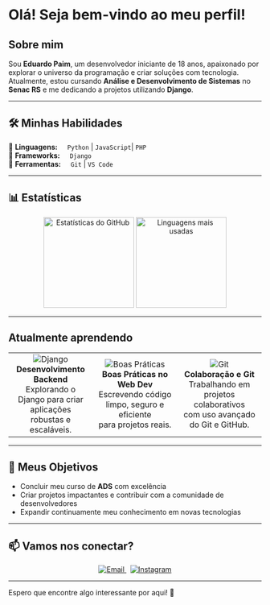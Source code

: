 # Olá! Seja bem-vindo ao meu perfil!

## Sobre mim
Sou **Eduardo Paim**, um desenvolvedor iniciante de 18 anos, apaixonado por explorar o universo da programação e criar soluções com tecnologia.  
Atualmente, estou cursando **Análise e Desenvolvimento de Sistemas** no **Senac RS** e me dedicando a projetos utilizando **Django**.

---

## 🛠️ Minhas Habilidades
🔹 **Linguagens:** &nbsp;&nbsp;&nbsp;&nbsp;`Python` | `JavaScript`| `PHP`  
🔹 **Frameworks:** &nbsp;&nbsp;&nbsp;&nbsp;`Django`  
🔹 **Ferramentas:** &nbsp;&nbsp;&nbsp;&nbsp;`Git` | `VS Code`  

---

## 📊 Estatísticas
<div align="center">
  <img height="180em" src="https://github-readme-stats.vercel.app/api?username=Edu-2de&show_icons=true&theme=github_dark&include_all_commits=true&count_private=true" alt="Estatísticas do GitHub" />
  <img height="180em" src="https://github-readme-stats.vercel.app/api/top-langs/?username=Edu-2de&layout=compact&theme=github_dark" alt="Linguagens mais usadas" />
</div>

---

## Atualmente aprendendo
<div align="center">
  <table>
    <tr>
      <td align="center" width="33%">
        <img src="https://img.icons8.com/color/48/000000/django.png" alt="Django"/><br>
        <strong>Desenvolvimento Backend</strong><br>
        Explorando o Django para criar aplicações<br>
        robustas e escaláveis.
      </td>
      <td align="center" width="33%">
        <img src="https://img.icons8.com/color/48/000000/checklist.png" alt="Boas Práticas"/><br>
        <strong>Boas Práticas no Web Dev</strong><br>
        Escrevendo código limpo, seguro e eficiente<br>
        para projetos reais.
      </td>
      <td align="center" width="33%">
        <img src="https://img.icons8.com/color/48/000000/git.png" alt="Git"/><br>
        <strong>Colaboração e Git</strong><br>
        Trabalhando em projetos colaborativos<br>
        com uso avançado do Git e GitHub.
      </td>
    </tr>
  </table>
</div>

---

## 🎯 Meus Objetivos
- Concluir meu curso de **ADS** com excelência  
- Criar projetos impactantes e contribuir com a comunidade de desenvolvedores  
- Expandir continuamente meu conhecimento em novas tecnologias  

---

## 📫 Vamos nos conectar?
<div align="center">
  <a href="mailto:edupaim1712@gmail.com">
    <img src="https://img.shields.io/badge/Email-D14836?style=for-the-badge&logo=gmail&logoColor=white" alt="Email">
  </a>
  &nbsp;
  <a href="https://www.instagram.com/edu.2de/">
    <img src="https://img.shields.io/badge/Instagram-E4405F?style=for-the-badge&logo=instagram&logoColor=white" alt="Instagram">
  </a>
</div>

---

Espero que encontre algo interessante por aqui! 🚀
